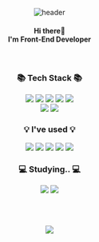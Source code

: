 <div align="center">
  
  ![header](https://capsule-render.vercel.app/api?type=venom&text=Welcome!&height=200&color=cbe0ff)
</div>

<div align="center">
  <h4 align="center">
    Hi there👋 
    <br />
    I'm Front-End Developer
  </h4>
</div>
<br />

<h3 align="center">📚 Tech Stack 📚</h3>

<p align="center">
  <img src="https://img.shields.io/badge/HTML5-E34F26?style=flat&logo=html5&logoColor=white"/></a>
  <img src="https://img.shields.io/badge/CSS3-1572B6?style=flat&logo=css3&logoColor=white"/></a>
  <img src="https://img.shields.io/badge/React-20232A?style=flat&logo=react&logoColor=61DAFB"/></a>
  <img src="https://img.shields.io/badge/jQuery-0769AD?style=flat&logo=jquery&logoColor=white"/></a>
  <img src="https://img.shields.io/badge/JavaScript-F7DF1E?style=flat&logo=JavaScript&logoColor=white"/></a>
  <br>
  <img src="https://img.shields.io/badge/Vercel-000000?style=flat&logo=vercel&logoColor=white"/></a>
  <img src="https://img.shields.io/badge/Visual_Studio_Code-0078D4?style=flat&logo=visual%20studio%20code&logoColor=white"/></a>
</p>


<h3 align="center">💡 I've used 💡</h3>
<p align="center">
  <img src="https://img.shields.io/badge/Vue.js-35495E?style=flat&logo=vue.js&logoColor=4FC08D"/></a>
  <img src="https://img.shields.io/badge/Java-ED8B00?style=flat&logo=openjdk&logoColor=white"/></a>
  <img src="https://img.shields.io/badge/Spring-6DB33F?style=flat&logo=spring&logoColor=white"/></a>
  <img src="https://img.shields.io/badge/Slack-4A154B?style=flat&logo=slack&logoColor=white"/></a>
  <img src="https://img.shields.io/badge/Postman-FF6C37?style=flat&logo=postman&logoColor=white"/></a>
</p>

<h3 align="center">💻 Studying.. 💻</h3>
<p align="center">
  <img src="https://img.shields.io/badge/Typescript-3178C6?style=flat&logo=typescript&logoColor=white"/></a>
  <img src="https://img.shields.io/badge/Vue.js-4FC08D?style=flat-square&logo=Vue.js&logoColor=white"/>


</p>


<br />
<br />

<p align="center">
<a href="https://hits.seeyoufarm.com"><img src="https://hits.seeyoufarm.com/api/count/incr/badge.svg?url=https%3A%2F%2Fgithub.com%2Fpearl1233333%2Fhit-counter&count_bg=%23B6D4FF&title_bg=%23555555&icon=&icon_color=%23E7E7E7&title=hits&edge_flat=false"/></a>
</p>
